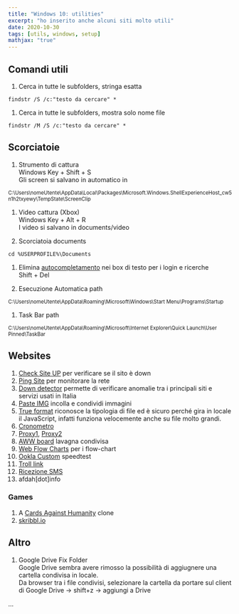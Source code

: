 ```yaml
---
title: "Windows 10: utilities"
excerpt: "ho inserito anche alcuni siti molto utili"
date: 2020-10-30
tags: [utils, windows, setup]
mathjax: "true"
---
```


## Comandi utili
1. Cerca in tutte le subfolders, stringa esatta
```console
findstr /S /c:"testo da cercare" *
```
1. Cerca in tutte le subfolders, mostra solo nome file
```console
findstr /M /S /c:"testo da cercare" *
```

## Scorciatoie
1. Strumento di cattura  
Windows Key + Shift + S  
Gli screen si salvano in automatico in  
<span style="font-size: 3mm">
C:\Users\nomeUtente\AppData\Local\Packages\Microsoft.Windows.ShellExperienceHost_cw5n1h2txyewy\TempState\ScreenClip  
</span>

1. Video cattura (Xbox)  
Windows Key + Alt + R  
I video si salvano in documents/video

1. Scorciatoia documents
```console
cd %USERPROFILE%\Documents
```

1. Elimina [autocompletamento](https://superuser.com/questions/171198/remove-auto-complete-field-entries-in-google-chrome) nei box di testo per i login e ricerche  
Shift + Del

1. Esecuzione Automatica path  
<span style="font-size: 3mm">
C:\Users\nomeUtente\AppData\Roaming\Microsoft\Windows\Start Menu\Programs\Startup
</span>

1. Task Bar path  
<span style="font-size: 3mm">
C:\Users\nomeUtente\AppData\Roaming\Microsoft\Internet Explorer\Quick Launch\User Pinned\TaskBar
</span>



## Websites
1. [Check Site UP](https://www.uptrends.com/tools/uptime) per verificare se il sito è down
1. [Ping Site](https://ping.canbeuseful.com/en#ping) per monitorare la rete
1. [Down detector](https://downdetector.it/) permette di verificare anomalie tra i principali siti e servizi usati in Italia 
1. [Paste IMG](https://snipboard.io) incolla e condividi immagini
1. [True format](https://www.toolsley.com/file.html) riconosce la tipologia di file ed è sicuro perché gira in locale il JavaScript, infatti funziona velocemente anche su file molto grandi. 
1. [Cronometro](https://www.timeanddate.com/stopwatch/)
1. [Proxy1](https://hidester.com/proxy/), [Proxy2](https://www.proxysite.com/)
1. [AWW board](https://awwapp.com/) lavagna condivisa
1. [Web Flow Charts](https://app.diagrams.net) per i flow-chart
1. [Ookla Custom](http://ookla.speedtestcustom.com/) speedtest
1. [Troll link](https://matias.ma/nsfw/)
1. [Ricezione SMS](http://sms.sellaite.com/)
1. afdah[dot]info

### Games
1. A [Cards Against Humanity](https://pyx-1.pretendyoure.xyz/zy/game.jsp) clone
1. [skribbl.io](https://skribbl.io)


## Altro
1. Google Drive Fix Folder  
Google Drive sembra avere rimosso la possibilità di aggiugnere una cartella condivisa in locale.  
Da browser tra i file condivisi, selezionare la cartella da portare sul client di Google Drive → shift+z → aggiungi a Drive







...
